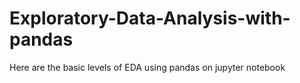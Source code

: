 # Exploratory-Data-Analysis-with-pandas
Here are the  basic levels of EDA using pandas on jupyter notebook
